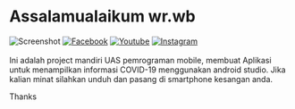 # Assalamualaikum wr.wb
![Screenshot](screenshot.png)
[![Facebook](https://img.shields.io/badge/Facebook-Tono%20Bin%20Saleh-blue.svg?style=flat)](https://web.facebook.com/tonoborgesz.thea/)
[![Youtube](https://img.shields.io/badge/Youtube-Kartono%20Bin%20Saleh-Red.svg?style=flat)](http://www.youtube.com/channel/UCUgwhkDjbyyPb7AErQFzNUA?view_as=subscriber)
[![Instagram](https://img.shields.io/badge/Instagram-@tonosaleh_-magenta.svg?style=flat)](https://www.instagram.com/tonosaleh_/)<br><br>
Ini adalah project mandiri UAS pemrograman mobile, membuat Aplikasi untuk menampilkan informasi COVID-19 menggunakan android studio. Jika kalian minat silahkan unduh dan pasang di smartphone kesangan anda.

Thanks



